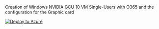 Creation of Windows NVIDIA GCU 10 VM Single-Users with O365 and the configuration for the Graphic card

[![Deploy to Azure](https://aka.ms/deploytoazurebutton)](https://portal.azure.com/#create/Microsoft.Template/uri/https%3A%2F%2Fraw.githubusercontent.com%2FAldebarancloud%2FWVD-Quickstart%2Fmain%2FModule-4-Golden-Image-Creation%2FVM-Windows10%252BO365-multi-users-with-graphic-card%2FNvdia-VM%2FGolden-Image-Without-Teams-for-WVD%2FGoldenImageNVIDIA.json)